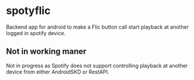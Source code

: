 # spotyflic
Backend app for android to make a Flic button call start playback at another logged in spotify device.

## Not in working maner
Not in progress as Spotify does not support controlling playback at another device from either AndroidSKD or RestAPI.